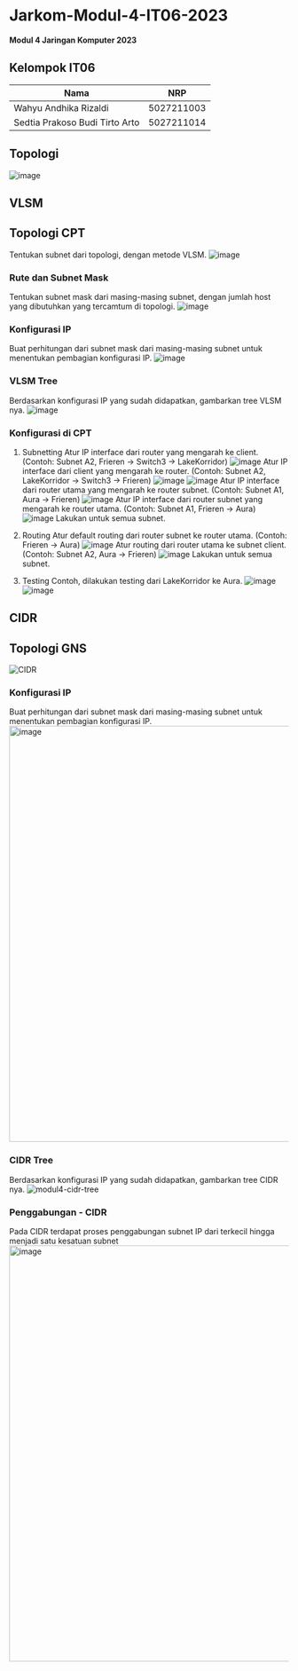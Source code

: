 # Jarkom-Modul-4-IT06-2023
**Modul 4 Jaringan Komputer 2023**

## Kelompok IT06
| Nama | NRP |
|---------------------------|------------|
|Wahyu Andhika Rizaldi | 5027211003 |
|Sedtia Prakoso Budi Tirto Arto | 5027211014 |

## Topologi
![image](https://github.com/wahyuandhikarizaldi/Jarkom-Modul-4-IT06-2023/assets/113814423/ded5c991-1497-4edf-a546-a9f216b1892d)

## VLSM
## Topologi CPT
Tentukan subnet dari topologi, dengan metode VLSM.
![image](https://github.com/wahyuandhikarizaldi/Jarkom-Modul-4-IT06-2023/assets/113814423/705bb670-0093-4462-8dd0-dfffac76f60d)

### Rute dan Subnet Mask
Tentukan subnet mask dari masing-masing subnet, dengan jumlah host yang dibutuhkan yang tercamtum di topologi.
![image](https://github.com/wahyuandhikarizaldi/Jarkom-Modul-4-IT06-2023/assets/113814423/4ea47002-c4cf-41e7-9724-9295d2c92ca9)

### Konfigurasi IP
Buat perhitungan dari subnet mask dari masing-masing subnet untuk menentukan pembagian konfigurasi IP.
![image](https://github.com/wahyuandhikarizaldi/Jarkom-Modul-4-IT06-2023/assets/113814423/4ff04c13-4dac-470e-a79e-88eeab162f7e)

### VLSM Tree
Berdasarkan konfigurasi IP yang sudah didapatkan, gambarkan tree VLSM nya.
![image](https://github.com/wahyuandhikarizaldi/Jarkom-Modul-4-IT06-2023/assets/113814423/2c2c4633-cbdf-4e61-b50b-a6ccfa810ad4)

### Konfigurasi di CPT
1) Subnetting
   Atur IP interface dari router yang mengarah ke client.
   (Contoh: Subnet A2, Frieren -> Switch3 -> LakeKorridor)
   ![image](https://github.com/wahyuandhikarizaldi/Jarkom-Modul-4-IT06-2023/assets/113814423/7ad90ecb-dc50-4411-b954-72d2be9f7adf)
   Atur IP interface dari client yang mengarah ke router.
   (Contoh: Subnet A2, LakeKorridor -> Switch3 -> Frieren)
   ![image](https://github.com/wahyuandhikarizaldi/Jarkom-Modul-4-IT06-2023/assets/113814423/e2b876db-4800-4dbe-9a25-fd50e0f3a2d8)
   ![image](https://github.com/wahyuandhikarizaldi/Jarkom-Modul-4-IT06-2023/assets/113814423/ca91bf8b-12cc-46ad-9c1f-671c2a854944)
   Atur IP interface dari router utama yang mengarah ke router subnet.
   (Contoh: Subnet A1, Aura -> Frieren)
   ![image](https://github.com/wahyuandhikarizaldi/Jarkom-Modul-4-IT06-2023/assets/113814423/320e421c-9c7e-4b2e-a263-126b55154af8)
   Atur IP interface dari router subnet yang mengarah ke router utama.
   (Contoh: Subnet A1, Frieren -> Aura)
   ![image](https://github.com/wahyuandhikarizaldi/Jarkom-Modul-4-IT06-2023/assets/113814423/4b9e023e-b2d4-419c-bd46-a54a76770f7d)
   Lakukan untuk semua subnet.

2) Routing
   Atur default routing dari router subnet ke router utama.
   (Contoh: Frieren -> Aura)
   ![image](https://github.com/wahyuandhikarizaldi/Jarkom-Modul-4-IT06-2023/assets/113814423/0b5f2de4-ee3c-4c90-abff-97485bc67cc2)
   Atur routing dari router utama ke subnet client.
   (Contoh: Subnet A2, Aura -> Frieren)
   ![image](https://github.com/wahyuandhikarizaldi/Jarkom-Modul-4-IT06-2023/assets/113814423/aebab359-1f79-487a-b107-4c50d4e9d572)
   Lakukan untuk semua subnet.

3) Testing
   Contoh, dilakukan testing dari LakeKorridor ke Aura.
   ![image](https://github.com/wahyuandhikarizaldi/Jarkom-Modul-4-IT06-2023/assets/113814423/239f3695-8b1c-4f5b-b6c7-9eed0430662e)
   ![image](https://github.com/wahyuandhikarizaldi/Jarkom-Modul-4-IT06-2023/assets/113814423/0d3c03b5-3294-456a-96cb-18288f92a23e)


## CIDR
## Topologi GNS
![CIDR](https://github.com/wahyuandhikarizaldi/Jarkom-Modul-4-IT06-2023/assets/99130485/bed9d12c-4ccc-4484-b596-f8f726866f59)

### Konfigurasi IP
Buat perhitungan dari subnet mask dari masing-masing subnet untuk menentukan pembagian konfigurasi IP.
<img width="750" alt="image" src="https://github.com/wahyuandhikarizaldi/Jarkom-Modul-4-IT06-2023/assets/99130485/a9492bc3-85e3-4197-ae48-6038a75115fa">

### CIDR Tree
Berdasarkan konfigurasi IP yang sudah didapatkan, gambarkan tree CIDR nya.
![modul4-cidr-tree](https://github.com/wahyuandhikarizaldi/Jarkom-Modul-4-IT06-2023/assets/99130485/2cbf3444-511d-4d73-a418-83dc3c420a73)

### Penggabungan - CIDR
Pada CIDR terdapat proses penggabungan subnet IP dari terkecil hingga menjadi satu kesatuan subnet
<img width="750" alt="image" src="https://github.com/wahyuandhikarizaldi/Jarkom-Modul-4-IT06-2023/assets/99130485/fa9939eb-ed0d-4f91-9084-56c3b721b2fc">










   
